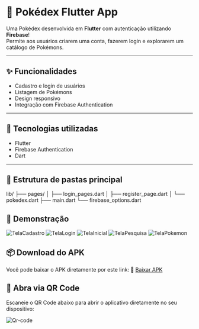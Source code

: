 # 📱 Pokédex Flutter App

Uma Pokédex desenvolvida em **Flutter** com autenticação utilizando **Firebase**!  
Permite aos usuários criarem uma conta, fazerem login e explorarem um catálogo de Pokémons.

---

## ✨ Funcionalidades

- Cadastro e login de usuários
- Listagem de Pokémons
- Design responsivo
- Integração com Firebase Authentication

---

## 🚀 Tecnologias utilizadas

- Flutter
- Firebase Authentication
- Dart

---

## 📁 Estrutura de pastas principal
lib/
├── pages/
│   ├── login_pages.dart
│   ├── register_page.dart
│   └── pokedex.dart
├── main.dart
└── firebase_options.dart

## 🎨 Demonstração
![TelaCadastro](https://github.com/user-attachments/assets/2778bade-26a7-4e62-81cb-5d7c38e27359)
![TelaLogin](https://github.com/user-attachments/assets/1b7cfcee-8a63-49ab-b8ad-1ea69b42252a)
![TelaInicial](https://github.com/user-attachments/assets/c31565d5-b9d4-4506-b80f-fb18381b405a)
![TelaPesquisa](https://github.com/user-attachments/assets/bec0d738-5467-4c65-b67e-56093ef1daf0)
![TelaPokemon](https://github.com/user-attachments/assets/e593fdf7-dade-4e17-addb-0b0916a2a1db)

## 📦 Download do APK
Você pode baixar o APK diretamente por este link:
🔗 [Baixar APK](https://flutlab.io/apk/aHR0cHM6Ly9hcGkuZmx1dGxhYi5pby9wcm9qZWN0cy8yNDU3MzM5L2Rvd25sb2FkLWFwcD9rZXk9anVwYW5mZndjcWsybnN5bng0YzEmdGFyZ2V0PXdlYi1yZWxlYXNl)

## 📲 Abra via QR Code
Escaneie o QR Code abaixo para abrir o aplicativo diretamente no seu dispositivo:

![Qr-code](https://github.com/user-attachments/assets/4fdff7fe-0c46-4c2e-8aed-a381d6807252)



